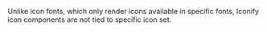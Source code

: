 Unlike icon fonts, which only render icons available in specific fonts, Iconify icon components are not tied to specific icon set.
